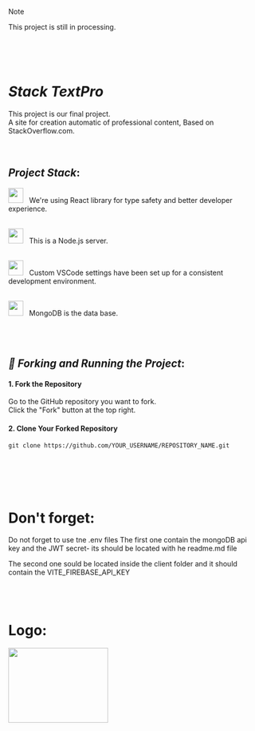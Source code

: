 > [!NOTE]
This project is still in processing.





 <br><br><br>


# *Stack TextPro*
This project is our final project.<br>
A site for creation automatic of professional content, Based on StackOverflow.com. <br><br><br>



## *Project Stack*:


 <img src="https://github.com/finalProject030/finalProject/assets/126160304/db36eeb6-9ab3-4953-9a9e-c08a1c0d8500" height="30" width="30">&nbsp;&nbsp;&nbsp;We're using React library for type safety and better developer experience.<br><br>

<img src="https://github.com/finalProject030/finalProject/assets/126160304/fbcb5991-a69a-4b4a-82cb-87340ce6ad38" height="30" width="30">&nbsp;&nbsp;&nbsp;This is a Node.js server.<br><br>

<img src="https://github.com/finalProject030/finalProject/assets/126160304/9eb4b3c2-8676-49cb-8756-8c15677ae3a6" height="30" width="30">&nbsp;&nbsp;&nbsp;Custom VSCode settings have been set up for a consistent development environment.<br><br>

<img src="https://github.com/finalProject030/finalProject/assets/126160304/2f4382e6-756e-4e2e-8696-14a581c05a88" height="30" width="30">&nbsp;&nbsp;&nbsp;MongoDB is the data base. <br><br><br><br>


 
## *🚀 Forking and Running the Project*:
#### 1. Fork the Repository<br>
Go to the GitHub repository you want to fork.<br>Click the "Fork" button at the top right.

#### 2. Clone Your Forked Repository<br>
    git clone https://github.com/YOUR_USERNAME/REPOSITORY_NAME.git 
<br><br><br><br>





# Don't forget:
Do not forget to use tne .env files
The first one contain the mongoDB api key and the JWT secret- its should be located with he readme.md file

The second one sould be located inside the client folder and it should contain the VITE_FIREBASE_API_KEY <br><br><br><br>

# Logo:
<img src="https://github.com/finalProject030/finalProject/assets/126160304/f5e27809-5b9c-4a86-97d3-8535afed1f26" height="150" width="200">
<br><br><br><br>


